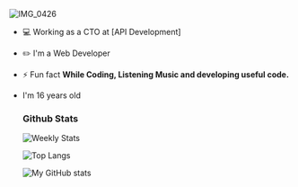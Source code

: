 ![IMG_0426](https://user-images.githubusercontent.com/48949523/94337041-b53c3d00-0011-11eb-9975-3ede5d40aaba.png)

- 💻 Working as a CTO at [API Development]

- ✏️ I'm a Web Developer

- ⚡ Fun fact **While Coding, Listening Music and developing useful code.**

- I'm 16 years old

  ### Github Stats

   ![Weekly Stats](https://github-readme-stats.vercel.app/api/wakatime?username=BlackBird-Coding&theme=dark&layout=compact)
   
   ![Top Langs](https://github-readme-stats.vercel.app/api/top-langs/?username=BlackBird-Coding&theme=dark&layout=compact)

   ![My GitHub stats](https://github-readme-stats.vercel.app/api?username=BlackBird-Coding&show_icons=true&theme=dark)
